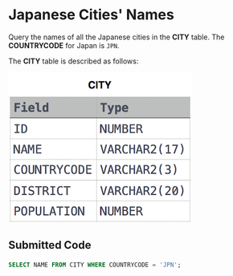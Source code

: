 # Japanese Cities' Names

Query the names of all the Japanese cities in the **CITY** table. The **COUNTRYCODE** for Japan is `JPN`.

The **CITY** table is described as follows:

![](../src/1449729804-f21d187d0f-CITY.jpg)

## Submitted Code

```sql
SELECT NAME FROM CITY WHERE COUNTRYCODE = 'JPN';
```

